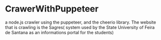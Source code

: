 # CrawerWithPuppeteer
a node.js crawler using the puppeteer, and the cheerio library. The website that is crawling is the Sagres( system used by the State University of Feira de Santana as an informations portal for the students)
